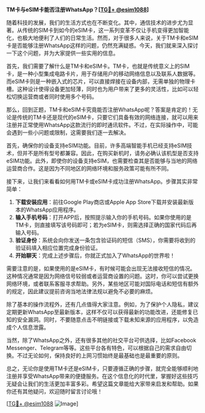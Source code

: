 **TM卡与eSIM卡能否注册WhatsApp？[[TG💪+ @esim1088](https://t.me/s/esim1088)]**

随着科技的发展，我们的生活方式也在不断变化。其中，通信技术的进步尤为显著。从传统的SIM卡到如今的eSIM卡，这一系列变革不仅让手机变得更加智能化，也极大地便利了人们的日常生活。然而，对于很多人来说，关于TM卡和eSIM卡是否能够注册WhatsApp这样的问题，仍然充满疑惑。今天，我们就来深入探讨一下这个问题，并为大家提供一些实用的信息。

首先，我们需要了解什么是TM卡和eSIM卡。TM卡，也就是传统意义上的SIM卡，是一种小型集成电路卡片，用于存储用户的移动网络信息以及联系人数据等。而eSIM卡则是一种嵌入式的芯片，可以直接焊接在设备内部，无需单独的物理卡槽。这种设计使得设备更加轻薄，同时也为用户带来了更多的灵活性，比如可以轻松切换运营商或者同时使用多个号码。

那么，回到正题，TM卡和eSIM卡究竟能否注册WhatsApp呢？答案是肯定的！无论是传统的TM卡还是现代的eSIM卡，只要它们具备有效的网络连接，就可以用来注册并正常使用WhatsApp这款流行的即时通讯软件。不过，在实际操作中，可能会遇到一些小问题或限制，这需要我们逐一去解决。

首先，确保你的设备支持eSIM功能。目前，许多高端智能手机已经支持eSIM技术，但并不是所有型号都兼容。因此，在购买新机时，请务必确认该机型是否支持eSIM功能。此外，即使你的设备支持eSIM，也需要检查其是否能够与当地的网络运营商合作。这是因为不同地区的网络环境和服务政策可能有所不同。

接下来，让我们来看看如何用TM卡或eSIM卡成功注册WhatsApp。步骤其实非常简单：

1. **下载安装应用**：前往Google Play商店或Apple App Store下载并安装最新版本的WhatsApp应用程序。
2. **输入手机号码**：打开APP后，按照提示输入你的手机号码。如果你使用的是TM卡，则直接填写该号码即可；若为eSIM卡，则需选择正确的国家代码后再输入号码。
3. **验证身份**：系统会向你发送一条包含验证码的短信（SMS），你需要将收到的验证码填入相应位置完成身份验证。
4. **开始聊天**：完成上述步骤后，你就正式加入了WhatsApp的世界啦！

需要注意的是，如果使用的是eSIM卡，有时候可能会出现无法接收短信的情况。这种情况通常是因为网络信号较弱或者运营商设置的问题。这时，你可以尝试更换网络环境，或者联系客服寻求帮助。另外，某些地区可能对国际电话和短信有额外的规定，因此建议提前咨询当地法律法规以避免不必要的麻烦。

除了基本的操作流程外，还有几点值得大家注意。例如，为了保护个人隐私，建议定期更新WhatsApp至最新版本，这样不仅可以获得最新的功能改进，还能修复已知的安全漏洞。同时，不要随意点击不明链接或下载未知来源的应用程序，以免造成个人信息泄露。

当然，除了WhatsApp之外，还有很多其他的社交平台可供选择，比如Facebook Messenger、Telegram等等。这些平台各有特色，可以根据自己的需求自由切换。不过无论如何，保持良好的上网习惯始终是最基础也是最重要的原则。

总之，无论你是使用TM卡还是eSIM卡，只要遵循正确的步骤，就完全能够顺利地注册并享受WhatsApp带来的便捷服务。在这个信息化的时代里，掌握好这些技巧无疑会让我们的生活更加丰富多彩。希望这篇文章能给大家带来启发和帮助。如果你还有其他疑问，欢迎随时留言讨论哦！

[[TG💪+ @esim1088](https://t.me/s/esim1088) ![Image](https://i.postimg.cc/4NQfJmqS/Snipaste-2025-05-13-00-14-12.png)]